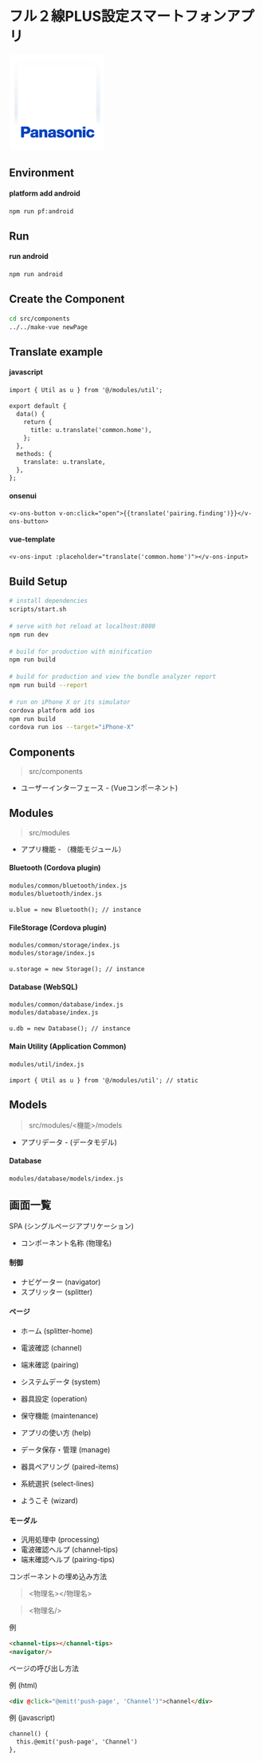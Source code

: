 # フル２線PLUS設定スマートフォンアプリ

![Screenshot](src/assets/logo.png)

## Environment

#### platform add android
```bash
npm run pf:android
```

## Run

#### run android
```bash
npm run android
```

## Create the Component
```bash
cd src/components
../../make-vue newPage
```

## Translate example

#### javascript
```es2015
import { Util as u } from '@/modules/util';

export default {
  data() {
    return {
      title: u.translate('common.home'),
    };
  },
  methods: {
    translate: u.translate,
  },
};

```

#### onsenui
```onsenui
<v-ons-button v-on:click="open">{{translate('pairing.finding')}}</v-ons-button>
```

#### vue-template
```vue-template
<v-ons-input :placeholder="translate('common.home')"></v-ons-input>
```

## Build Setup

```bash
# install dependencies
scripts/start.sh

# serve with hot reload at localhost:8080
npm run dev

# build for production with minification
npm run build

# build for production and view the bundle analyzer report
npm run build --report

# run on iPhone X or its simulator
cordova platform add ios
npm run build
cordova run ios --target="iPhone-X"
```

## Components
> src/components

* ユーザーインターフェース - (Vueコンポーネント)

## Modules
> src/modules

* アプリ機能 - （機能モジュール）

#### Bluetooth (Cordova plugin)
```pre
modules/common/bluetooth/index.js
modules/bluetooth/index.js

u.blue = new Bluetooth(); // instance
```

#### FileStorage (Cordova plugin)
```pre
modules/common/storage/index.js
modules/storage/index.js

u.storage = new Storage(); // instance
```

#### Database (WebSQL)
```pre
modules/common/database/index.js
modules/database/index.js

u.db = new Database(); // instance
```

#### Main Utility (Application Common)
```pre
modules/util/index.js

import { Util as u } from '@/modules/util'; // static
```

## Models
> src/modules/<機能>/models

* アプリデータ - (データモデル)

#### Database
```pre
modules/database/models/index.js
```

## 画面一覧

SPA (シングルページアプリケーション)

* コンポーネント名称 (物理名)

#### 制御
* ナビゲーター (navigator)
* スプリッター (splitter)

#### ページ
* ホーム (splitter-home)
* 電波確認 (channel)
* 端末確認 (pairing)
* システムデータ (system)
* 器具設定 (operation)
* 保守機能 (maintenance)
* アプリの使い方 (help)
* データ保存・管理 (manage)

* 器具ペアリング (paired-items)
* 系統選択 (select-lines)
* ようこそ (wizard)

#### モーダル
* 汎用処理中 (processing)
* 電波確認ヘルプ (channel-tips)
* 端末確認ヘルプ (pairing-tips)

コンポーネントの埋め込み方法

> <物理名></物理名>

> <物理名/>

例
```html
<channel-tips></channel-tips>
<navigator/>
```

ページの呼び出し方法

例 (html)
```html
<div @click="@emit('push-page', 'Channel')">channel</div>
```

例 (javascript)
```es6
channel() {
  this.@emit('push-page', 'Channel')
},
```

